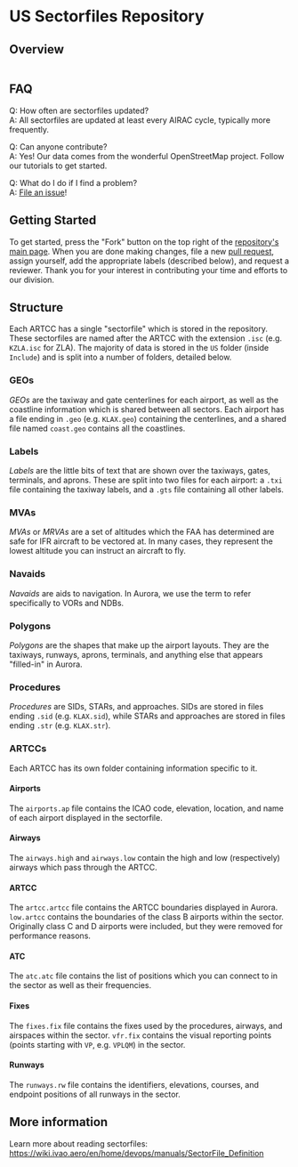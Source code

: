# US Sectorfiles Repository

## Overview

<img src="https://s30121.pcdn.co/wp-content/uploads/2020/01/artcc-map.jpg" alt=""/>

## FAQ

Q: How often are sectorfiles updated?  
A: All sectorfiles are updated at least every AIRAC cycle, typically more frequently.

Q: Can anyone contribute?  
A: Yes! Our data comes from the wonderful OpenStreetMap project. Follow our tutorials to get started.

Q: What do I do if I find a problem?  
A: [File an issue](https://github.com/IVAO-US/SectorFiles/issues/new/choose)!

## Getting Started

To get started, press the "Fork" button on the top right of the
[repository's main page](https://github.com/ivao-xa/sectorfiles). When you are done making changes, file a new
[pull request](https://github.com/ivao-xa/sectorfiles/pulls), assign yourself, add the appropriate labels (described
below), and request a reviewer. Thank you for your interest in contributing your time and efforts to our division.

## Structure

Each ARTCC has a single "sectorfile" which is stored in the repository. These sectorfiles are named after the ARTCC
with the extension `.isc` (e.g. `KZLA.isc` for ZLA). The majority of data is stored in the `US` folder (inside
`Include`) and is split into a number of folders, detailed below.

### GEOs

_GEOs_ are the taxiway and gate centerlines for each airport, as well as the coastline information which is shared
between all sectors. Each airport has a file ending in `.geo` (e.g. `KLAX.geo`) containing the centerlines, and a
shared file named `coast.geo` contains all the coastlines.

### Labels

_Labels_ are the little bits of text that are shown over the taxiways, gates, terminals, and aprons. These are split
into two files for each airport: a `.txi` file containing the taxiway labels, and a `.gts` file containing all other
labels.

### MVAs

_MVAs_ or _MRVAs_ are a set of altitudes which the FAA has determined are safe for IFR aircraft to be vectored at. In
many cases, they represent the lowest altitude you can instruct an aircraft to fly.

### Navaids

_Navaids_ are aids to navigation. In Aurora, we use the term to refer specifically to VORs and NDBs.

### Polygons

_Polygons_ are the shapes that make up the airport layouts. They are the taxiways, runways, aprons, terminals, and
anything else that appears "filled-in" in Aurora.

### Procedures

_Procedures_ are SIDs, STARs, and approaches. SIDs are stored in files ending `.sid` (e.g. `KLAX.sid`), while STARs and
approaches are stored in files ending `.str` (e.g. `KLAX.str`).

### ARTCCs

Each ARTCC has its own folder containing information specific to it.

#### Airports

The `airports.ap` file contains the ICAO code, elevation, location, and name of each airport displayed in the
sectorfile.

#### Airways

The `airways.high` and `airways.low` contain the high and low (respectively) airways which pass through the ARTCC.

#### ARTCC

The `artcc.artcc` file contains the ARTCC boundaries displayed in Aurora. `low.artcc` contains the boundaries of the
class B airports within the sector. Originally class C and D airports were included, but they were removed for
performance reasons.

#### ATC

The `atc.atc` file contains the list of positions which you can connect to in the sector as well as their frequencies.

#### Fixes

The `fixes.fix` file contains the fixes used by the procedures, airways, and airspaces within the sector. `vfr.fix`
contains the visual reporting points (points starting with `VP`, e.g. `VPLQM`) in the sector.

#### Runways

The `runways.rw` file contains the identifiers, elevations, courses, and endpoint positions of all runways in the
sector.

## More information

Learn more about reading sectorfiles: <https://wiki.ivao.aero/en/home/devops/manuals/SectorFile_Definition>
